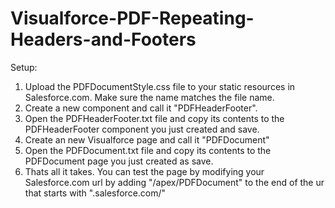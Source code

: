 Visualforce-PDF-Repeating-Headers-and-Footers
=============================================
Setup:

1. Upload the PDFDocumentStyle.css file to your static resources in Salesforce.com. Make sure the name matches the file name.
2. Create a new component and call it "PDFHeaderFooter".
3. Open the PDFHeaderFooter.txt file and copy its contents to the PDFHeaderFooter component you just created and save.
4. Create an new Visualforce page and call it "PDFDocument"
5. Open the PDFDocument.txt file and copy its contents to the PDFDocument page you just created as save.
6. Thats all it takes. You can test the page by modifying your Salesforce.com url by adding "/apex/PDFDocument" to the end of the ur that starts with ".salesforce.com/"
